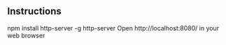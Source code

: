 Instructions
-------------

npm install http-server -g
http-server
Open http://localhost:8080/ in your web browser
